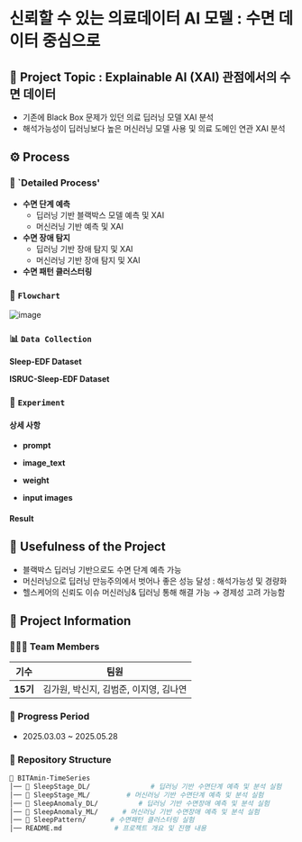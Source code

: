 # 신뢰할 수 있는 의료데이터 AI 모델 : 수면 데이터 중심으로

## 🌟 Project Topic : Explainable AI (XAI) 관점에서의 수면 데이터 

- 기존에 Black Box 문제가 있던 의료 딥러닝 모델 XAI 분석
- 해석가능성이 딥러닝보다 높은 머신러닝 모델 사용 및 의료 도메인 연관 XAI 분석

## ⚙️ **Process**

### 🧩 `Detailed Process'
- **수면 단계 예측**
    - 딥러닝 기반 블랙박스 모델 예측 및 XAI
    - 머신러닝 기반 예측 및 XAI
- **수면 장애 탐지**
    - 딥러닝 기반 장애 탐지 및 XAI
    - 머신러닝 기반 장애 탐지 및 XAI
- **수면 패턴 클러스터링**


### 🧩 `Flowchart`

![image](https://github.com/user-attachments/assets/2ab21a7d-fb10-460c-a7d1-e5d734b279e2)

### 📊 `Data Collection`
**Sleep-EDF Dataset**

**ISRUC-Sleep-EDF Dataset**

### 🧪 `Experiment`


#### 상세 사항
- **prompt** 

- **image_text** 

- **weight** 

- **input images**  


#### **Result**


## 🎯 **Usefulness of the Project**
- 블랙박스 딥러닝 기반으로도 수면 단계 예측 가능
- 머신러닝으로 딥러닝 만능주의에서 벗어나 좋은 성능 달성 : 해석가능성 및 경량화
- 헬스케어의 신뢰도 이슈 머신러닝& 딥러닝 통해 해결 가능 → 경제성 고려 가능함

## 📂 **Project Information**

### **🧑‍🤝‍🧑 Team Members**

| 기수  | 팀원 |
|------|------|
| **15기** | 김가원, 박신지, 김범준, 이지영, 김나연|



### **📅 Progress Period**

- 2025.03.03 ~ 2025.05.28

 


### **📌 Repository Structure**  
```bash
📂 BITAmin-TimeSeries
│── 📂 SleepStage_DL/               # 딥러닝 기반 수면단계 예측 및 분석 실험
│── 📂 SleepStage_ML/         # 머신러닝 기반 수면단계 예측 및 분석 실험
│── 📂 SleepAnomaly_DL/          # 딥러닝 기반 수면장애 예측 및 분석 실험
│── 📂 SleepAnomaly_ML/      # 머신러닝 기반 수면장애 예측 및 분석 실험
│── 📂 SleepPattern/      # 수면패턴 클러스터링 실험
│── README.md             # 프로젝트 개요 및 진행 내용
